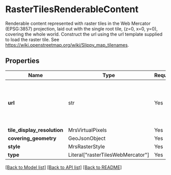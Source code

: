 # RasterTilesRenderableContent

Renderable content represented with raster tiles in the Web Mercator (EPSG:3857) projection, laid out with the
single root tile, (z=0, x=0, y=0), covering the whole world. Construct the url using the url template supplied
to load the raster tile.
See https://wiki.openstreetmap.org/wiki/Slippy_map_tilenames.


## Properties
| Name | Type | Required | Description |
| ------------ | ------------- | ------------- | ------------- |
**url** | str | Yes | URL template to use to fetch image tiles in the slippy layout. Example '.../{z}/{x}/{y}'  |
**tile_display_resolution** | MrsVirtualPixels | Yes |  |
**covering_geometry** | GeoJsonObject | Yes |  |
**style** | MrsRasterStyle | Yes |  |
**type** | Literal["rasterTilesWebMercator"] | Yes | None |


[[Back to Model list]](../../../../README.md#models-v1-link) [[Back to API list]](../../../../README.md#apis-v1-link) [[Back to README]](../../../../README.md)
